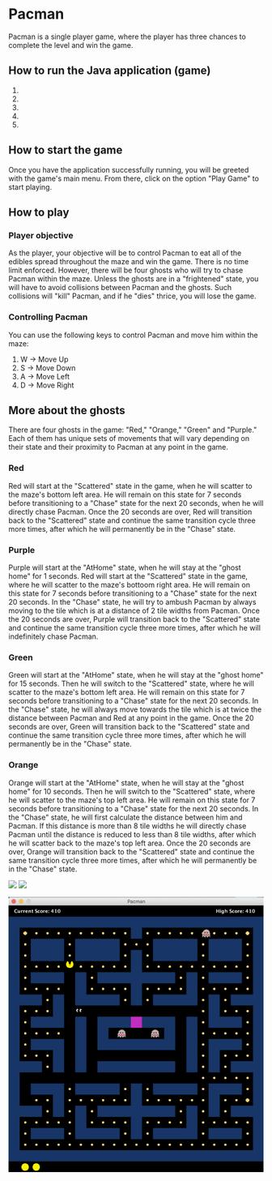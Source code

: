 # Pacman

Pacman is a single player game, where the player has three chances to complete the level and win the game.  


## How to run the Java application (game)
1.
2.
3.
4.
5.


## How to start the game

Once you have the application successfully running, you will be greeted with the game's main menu. From there, click on the option "Play Game" to start playing.


## How to play

### Player objective

As the player, your objective will be to control Pacman to eat all of the edibles spread throughout the maze and win the game. There is no time limit enforced.
However, there will be four ghosts who will try to chase Pacman within the maze. Unless the ghosts are in a "frightened" state, you will have to avoid collisions between Pacman and the ghosts. Such collisions will "kill" Pacman, and if he "dies" thrice, you will lose the game. 

### Controlling Pacman

You can use the following keys to control Pacman and move him within the maze:

1. W -> Move Up
2. S -> Move Down
3. A -> Move Left
4. D -> Move Right


## More about the ghosts

There are four ghosts in the game: "Red," "Orange," "Green" and "Purple." Each of them has unique sets of movements that will vary depending on their state and their proximity to Pacman at any point in the game. 

### Red

Red will start at the "Scattered" state in the game, when he will scatter to the maze's bottom left area. He will remain on this state for 7 seconds before transitioning to a "Chase" state for the next 20 seconds, when he will directly chase Pacman. Once the 20 seconds are over, Red will transition back to the "Scattered" state and continue the same transition cycle three more times, after which he will permanently be in the "Chase" state.

### Purple

Purple will start at the "AtHome" state, when he will stay at the "ghost home" for 1 seconds. Red will start at the "Scattered" state in the game, where he will scatter to the maze's bottoom right area. He will remain on this state for 7 seconds before transitioning to a "Chase" state for the next 20 seconds. In the "Chase" state, he will try to ambush Pacman by always moving to the tile which is at a distance of 2 tile widths from Pacman. Once the 20 seconds are over, Purple will transition back to the "Scattered" state and continue the same transition cycle three more times, after which he will indefinitely chase Pacman.

### Green 

Green will start at the "AtHome" state, when he will stay at the "ghost home" for 15 seconds. Then he will switch to the "Scattered" state, where he will scatter to the maze's bottom left area. He will remain on this state for 7 seconds before transitioning to a "Chase" state for the next 20 seconds. In the "Chase" state, he will always move towards the tile which is at twice the distance between Pacman and Red at any point in the game. Once the 20 seconds are over, Green will transition back to the "Scattered" state and continue the same transition cycle three more times, after which he will permanently be in the "Chase" state.

### Orange

Orange will start at the "AtHome" state, when he will stay at the "ghost home" for 10 seconds. Then he will switch to the "Scattered" state, where he will scatter to the maze's top left area. He will remain on this state for 7 seconds before transitioning to a "Chase" state for the next 20 seconds. In the "Chase" state, he will first calculate the distance between him and Pacman. If this distance is more than 8 tile widths he will directly chase Pacman until the distance is reduced to less than 8 tile widths, after which he will scatter back to the maze's top left area. Once the 20 seconds are over, Orange will transition back to the "Scattered" state and continue the same transition cycle three more times, after which he will permanently be in the "Chase" state.

![](images/ghostsScattered.png)
![](images/ghostsChase.png)











![](images/levelDesign.png)
